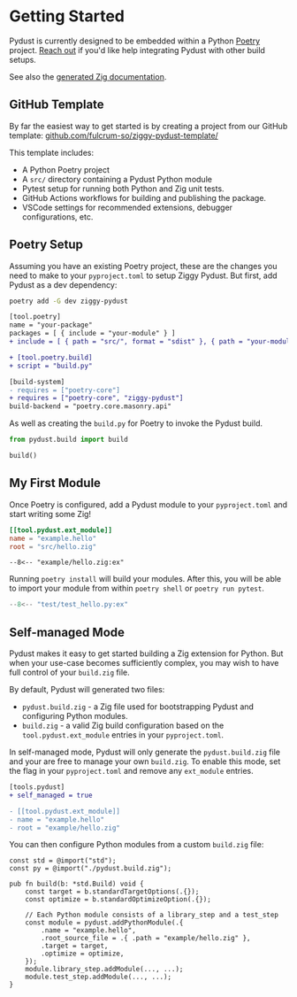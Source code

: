 # Getting Started

Pydust is currently designed to be embedded within a Python [Poetry](https://python-poetry.org/) project. [Reach out](https://github.com/fulcrum-so/ziggy-pydust/issues) if you'd like help integrating Pydust with other build setups.

See also the [generated Zig documentation](https://pydust.fulcrum.so/zig).

## GitHub Template

By far the easiest way to get started is by creating a project from our GitHub template: [github.com/fulcrum-so/ziggy-pydust-template/](https://github.com/fulcrum-so/ziggy-pydust-template/)

This template includes:

- A Python Poetry project
- A `src/` directory containing a Pydust Python module
- Pytest setup for running both Python and Zig unit tests.
- GitHub Actions workflows for building and publishing the package.
- VSCode settings for recommended extensions, debugger configurations, etc.

## Poetry Setup

Assuming you have an existing Poetry project, these are the changes you need to make to
your `pyproject.toml` to setup Ziggy Pydust. But first, add Pydust as a dev dependency:

```bash
poetry add -G dev ziggy-pydust
```

```diff title="pyproject.toml"
[tool.poetry]
name = "your-package"
packages = [ { include = "your-module" } ]
+ include = [ { path = "src/", format = "sdist" }, { path = "your-module/*.so", format = "wheel" } ]

+ [tool.poetry.build]
+ script = "build.py"

[build-system]
- requires = ["poetry-core"]
+ requires = ["poetry-core", "ziggy-pydust"]
build-backend = "poetry.core.masonry.api"
```

As well as creating the `build.py` for Poetry to invoke the Pydust build.

```python title="build.py"
from pydust.build import build

build()
```

## My First Module

Once Poetry is configured, add a Pydust module to your `pyproject.toml` and start writing some Zig!

```toml title="pyproject.toml"
[[tool.pydust.ext_module]]
name = "example.hello"
root = "src/hello.zig"
```

```zig title="src/hello.zig"
--8<-- "example/hello.zig:ex"
```

Running `poetry install` will build your modules. After this, you will be
able to import your module from within `poetry shell` or `poetry run pytest`.

```python title="test/test_hello.py"
--8<-- "test/test_hello.py:ex"
```

## Self-managed Mode

Pydust makes it easy to get started building a Zig extension for Python. But when your use-case becomes sufficiently
complex, you may wish to have full control of your `build.zig` file.

By default, Pydust will generated two files:

* `pydust.build.zig` - a Zig file used for bootstrapping Pydust and configuring Python modules.
* `build.zig` - a valid Zig build configuration based on the `tool.pydust.ext_module` entries in your `pyproject.toml`.

In self-managed mode, Pydust will only generate the `pydust.build.zig` file and your are free to manage your own `build.zig`.
To enable this mode, set the flag in your `pyproject.toml` and remove any `ext_module` entries.

```diff title="pyproject.toml"
[tools.pydust]
+ self_managed = true

- [[tool.pydust.ext_module]]
- name = "example.hello"
- root = "example/hello.zig"
```

You can then configure Python modules from a custom `build.zig` file:

```zig title="build.zig"
const std = @import("std");
const py = @import("./pydust.build.zig");

pub fn build(b: *std.Build) void {
    const target = b.standardTargetOptions(.{});
    const optimize = b.standardOptimizeOption(.{});

    // Each Python module consists of a library_step and a test_step
    const module = pydust.addPythonModule(.{
        .name = "example.hello",
        .root_source_file = .{ .path = "example/hello.zig" },
        .target = target,
        .optimize = optimize,
    });
    module.library_step.addModule(..., ...);
    module.test_step.addModule(..., ...);
}
```
